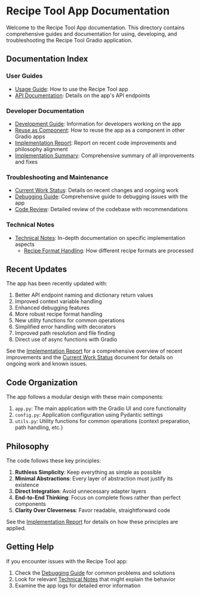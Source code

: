 # Recipe Tool App Documentation

Welcome to the Recipe Tool App documentation. This directory contains comprehensive guides and documentation for using, developing, and troubleshooting the Recipe Tool Gradio application.

## Documentation Index

### User Guides

- [Usage Guide](usage.md): How to use the Recipe Tool app
- [API Documentation](api.md): Details on the app's API endpoints

### Developer Documentation

- [Development Guide](development.md): Information for developers working on the app
- [Reuse as Component](reuse_as_component.md): How to reuse the app as a component in other Gradio apps
- [Implementation Report](implementation_report.md): Report on recent code improvements and philosophy alignment
- [Implementation Summary](implementation_summary.md): Comprehensive summary of all improvements and fixes

### Troubleshooting and Maintenance

- [Current Work Status](current_work.md): Details on recent changes and ongoing work
- [Debugging Guide](debugging.md): Comprehensive guide to debugging issues with the app
- [Code Review](code_review.md): Detailed review of the codebase with recommendations

### Technical Notes

- [Technical Notes](technical_notes/README.md): In-depth documentation on specific implementation aspects
  - [Recipe Format Handling](technical_notes/recipe_format_handling.md): How different recipe formats are processed

## Recent Updates

The app has been recently updated with:

1. Better API endpoint naming and dictionary return values
2. Improved context variable handling
3. Enhanced debugging features
4. More robust recipe format handling
5. New utility functions for common operations
6. Simplified error handling with decorators
7. Improved path resolution and file finding
8. Direct use of async functions with Gradio

See the [Implementation Report](implementation_report.md) for a comprehensive overview of recent improvements and the [Current Work Status](current_work.md) document for details on ongoing work and known issues.

## Code Organization

The app follows a modular design with these main components:

1. `app.py`: The main application with the Gradio UI and core functionality
2. `config.py`: Application configuration using Pydantic settings
3. `utils.py`: Utility functions for common operations (context preparation, path handling, etc.)

## Philosophy

The code follows these key principles:

1. **Ruthless Simplicity**: Keep everything as simple as possible
2. **Minimal Abstractions**: Every layer of abstraction must justify its existence
3. **Direct Integration**: Avoid unnecessary adapter layers
4. **End-to-End Thinking**: Focus on complete flows rather than perfect components
5. **Clarity Over Cleverness**: Favor readable, straightforward code

See the [Implementation Report](implementation_report.md) for details on how these principles are applied.

## Getting Help

If you encounter issues with the Recipe Tool app:

1. Check the [Debugging Guide](debugging.md) for common problems and solutions
2. Look for relevant [Technical Notes](technical_notes/README.md) that might explain the behavior
3. Examine the app logs for detailed error information
